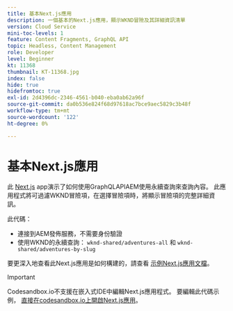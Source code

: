 ```yaml
---
title: 基本Next.js應用
description: 一個基本的Next.js應用，顯示WKND冒險及其詳細資訊清單
version: Cloud Service
mini-toc-levels: 1
feature: Content Fragments, GraphQL API
topic: Headless, Content Management
role: Developer
level: Beginner
kt: 11368
thumbnail: KT-11368.jpg
index: false
hide: true
hidefromtoc: true
exl-id: 2d4396dc-2346-4561-b040-eba0ab62a96f
source-git-commit: da0b536e824f68d97618ac7bce9aec5829c3b48f
workflow-type: tm+mt
source-wordcount: '122'
ht-degree: 0%

---
```


# 基本Next.js應用

此 [Next.js](https://nextjs.org/) app演示了如何使用GraphQLAPIAEM使用永續查詢來查詢內容。 此應用程式將可過濾WKND冒險項，在選擇冒險項時，將顯示冒險項的完整詳細資訊。

此代碼：

+ 連接到AEM發佈服務，不需要身份驗證
+ 使用WKND的永續查詢： `wknd-shared/adventures-all` 和 `wknd-shared/adventures-by-slug`

要更深入地查看此Next.js應用是如何構建的，請查看 [示例Next.js應用文檔](../example-apps/next-js.md)。

>[!IMPORTANT]
>
> Codesandbox.io不支援在嵌入式IDE中編輯Next.js應用程式。 要編輯此代碼示例， [直接在codesandbox.io上開啟Next.js應用](https://codesandbox.io/s/wknd-next-js-app-u8x5f8)。
